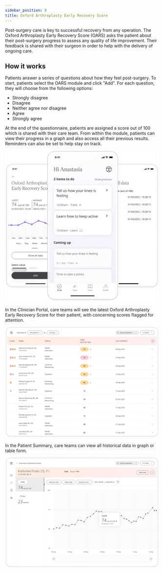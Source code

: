 ```yaml
---
sidebar_position: 8
title: Oxford Arthroplasty Early Recovery Score
---
```


Post-surgery care is key to successful recovery from any operation. The Oxford Arthroplasty Early Recovery Score (OARS) asks the patient about their post-surgery progress to assess any quality of life improvement. Their feedback is shared with their surgeon in order to help with the delivery of ongoing care.

## How it works

Patients answer a series of questions about how they feel post-surgery. To start, patients select the OARS module and click "Add". For each question, they will choose from the following options:
- Strongly disagree
- Disagree
- Neither agree nor disagree
- Agree
- Strongly agree

At the end of the questionnaire, patients are assigned a score out of 100 which is shared with their care team. From within the module, patients can view their progress in a graph and also access all their previous results. Reminders can also be set to help stay on track.

![Oxford Arthroplasty Early Recovery Score in Huma App](./assets/oars.png)

In the Clinician Portal, care teams will see the latest Oxford Arthroplasty Early Recovery Score for their patient, with concerning scores flagged for attention.

![Oxford Arthroplasty Early Recovery Score in the Clinician Portal](./assets/cp-patient-list-oars.png)

In the Patient Summary, care teams can view all historical data in graph or table form.

![Oxford Arthroplasty Early Recovery Score in the Clinician Portal](./assets/cp-module-details-oars.png)
